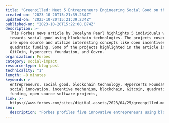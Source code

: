 ```yaml
---
title: "Greenpilled: Meet 5 Entrepreneurs Engineering Social Good on the Blockchain"
created-on: "2023-10-20T15:21:39.234Z"
updated-on: "2023-10-20T15:21:39.234Z"
published-on: "2023-10-20T15:22:08.074Z"
description: >-
  This Forbes news article by Jocelynn Pearl highlights 5 individuals working
  towards social good using blockchain technologies. The projects covered here
  are open source and utilize interesting concepts like open incentives and
  quadratic funding. Some of the projects highlighted in the article include
  GitCoin, Hypercerts foundation, and Govrn.
organization: Forbes
category: social-impact
resource-type: blog-post
technicality: "1"
length: ~8 minutes
keywords: >-
  entrepreneurs, social good, blockchain technology, Hypercerts Foundation, open
  social innovation, incentive mechanism, blockchain, Gitcoin, quadratic
  funding, open source software projects,
link: >-
  https://www.forbes.com/sites/digital-assets/2023/04/25/greenpilled-meet-5-entrepreneurs-engineering-social-good-on-the-blockchain/?sh=75e2c331468f
seo:
  description: "Forbes profiles five innovative entrepreneurs using blockchain for social impact through open-source projects like GitCoin and Hypercerts that reimagine funding models and incentive mechanisms."
---
```

